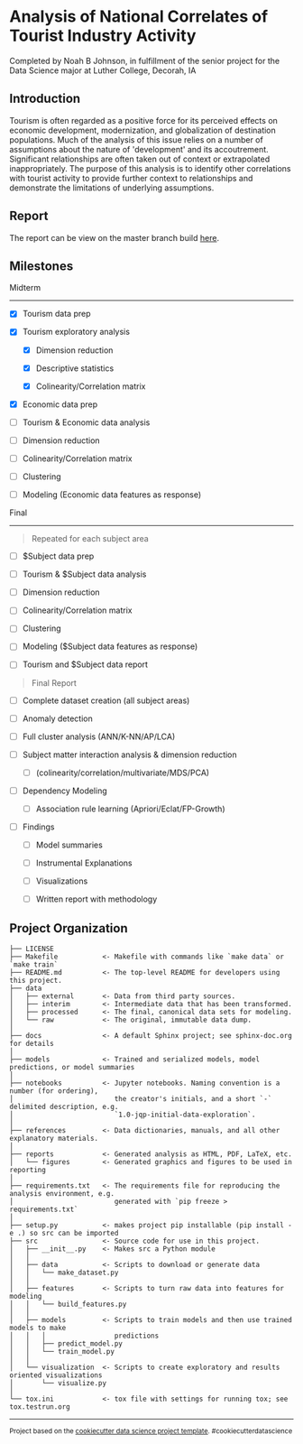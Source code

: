 Analysis of National Correlates of Tourist Industry Activity
==================================================================

Completed by Noah B Johnson, in fulfillment of the senior project 
for the Data Science major at Luther College, Decorah, IA

Introduction
-------------------


Tourism is often regarded as a positive force for its perceived 
effects on economic development, modernization, and globalization 
of destination populations. Much of the analysis of this issue relies 
on a number of assumptions about the nature of 'development' and its accoutrement. 
Significant relationships are often taken out of context or extrapolated inappropriately. 
The purpose of this analysis is to identify other correlations with tourist activity to 
provide further context to relationships and demonstrate the limitations of underlying assumptions.


Report
-------------
The report can be view on the master branch build [here](https://noahbjohnson.github.io/senior-project).



Milestones
---------------------

Midterm
____________

- [x] Tourism data prep

- [x] Tourism exploratory analysis
 
  - [x] Dimension reduction
 
  - [x] Descriptive statistics
   
  - [x] Colinearity/Correlation matrix
   
- [x] Economic data prep
   
 - [ ] Tourism & Economic data analysis
 
  - [ ] Dimension reduction
 
  - [ ] Colinearity/Correlation matrix
   
  - [ ] Clustering
   
  - [ ] Modeling (Economic data features as response)
   
 
Final
_____________

> Repeated for each subject area

- [ ] $Subject data prep
   
- [ ] Tourism & $Subject data analysis
 
 - [ ] Dimension reduction
 
 - [ ] Colinearity/Correlation matrix
   
 - [ ] Clustering
   
 - [ ] Modeling ($Subject data features as response)
   
- [ ] Tourism and $Subject data report
 
 
> Final Report

- [ ] Complete dataset creation (all subject areas)
 
- [ ] Anomaly detection
 
- [ ] Full cluster analysis (ANN/K-NN/AP/LCA)
 
- [ ] Subject matter interaction analysis & dimension reduction
 
  - [ ] (colinearity/correlation/multivariate/MDS/PCA)
   
- [ ] Dependency Modeling
 
  - [ ] Association rule learning (Apriori/Eclat/FP-Growth)
   
 
- [ ] Findings
 
  - [ ] Model summaries
   
  - [ ] Instrumental Explanations
   
  - [ ] Visualizations
   
  - [ ] Written report with methodology
   
 

Project Organization
------------

    ├── LICENSE
    ├── Makefile           <- Makefile with commands like `make data` or `make train`
    ├── README.md          <- The top-level README for developers using this project.
    ├── data
    │   ├── external       <- Data from third party sources.
    │   ├── interim        <- Intermediate data that has been transformed.
    │   ├── processed      <- The final, canonical data sets for modeling.
    │   └── raw            <- The original, immutable data dump.
    │
    ├── docs               <- A default Sphinx project; see sphinx-doc.org for details
    │
    ├── models             <- Trained and serialized models, model predictions, or model summaries
    │
    ├── notebooks          <- Jupyter notebooks. Naming convention is a number (for ordering),
    │                         the creator's initials, and a short `-` delimited description, e.g.
    │                         `1.0-jqp-initial-data-exploration`.
    │
    ├── references         <- Data dictionaries, manuals, and all other explanatory materials.
    │
    ├── reports            <- Generated analysis as HTML, PDF, LaTeX, etc.
    │   └── figures        <- Generated graphics and figures to be used in reporting
    │
    ├── requirements.txt   <- The requirements file for reproducing the analysis environment, e.g.
    │                         generated with `pip freeze > requirements.txt`
    │
    ├── setup.py           <- makes project pip installable (pip install -e .) so src can be imported
    ├── src                <- Source code for use in this project.
    │   ├── __init__.py    <- Makes src a Python module
    │   │
    │   ├── data           <- Scripts to download or generate data
    │   │   └── make_dataset.py
    │   │
    │   ├── features       <- Scripts to turn raw data into features for modeling
    │   │   └── build_features.py
    │   │
    │   ├── models         <- Scripts to train models and then use trained models to make
    │   │   │                 predictions
    │   │   ├── predict_model.py
    │   │   └── train_model.py
    │   │
    │   └── visualization  <- Scripts to create exploratory and results oriented visualizations
    │       └── visualize.py
    │
    └── tox.ini            <- tox file with settings for running tox; see tox.testrun.org


--------

<p><small>Project based on the <a target="_blank" href="https://drivendata.github.io/cookiecutter-data-science/">cookiecutter data science project template</a>. #cookiecutterdatascience</small></p>
